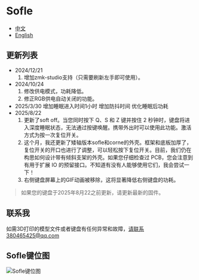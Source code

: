 # Sofle

- [中文](README.md)
- [English](README_EN.md)

## 更新列表

- 2024/12/21
  1. 增加zmk-studio支持（只需要刷新左手即可使用）。
- 2024/10/24
  1. 修改供电模式，功耗降低。
  2. 修正RGB供电自动关闭的功能。
- 2025/3/30 增加睡眠进入时间1小时  增加防抖时间 优化睡眠后功耗 
- 2025/8/22
  1. 更新了soft off。当您同时按下 Q、S 和 Z 键并按住 2 秒钟时，键盘将进入深度睡眠状态，无法通过按键唤醒。携带外出时可以使用此功能。激活方式为按一次复位开关。
  2. 这个月，我还更新了矮轴版本sofle和corne的外壳。框架和底板加厚了，复位开关的开口也进行了调整，可以轻松按下复位开关。目前，我们仍在构思如何设计带有倾斜支架的外壳。如果您仔细检查过 PCB，您会注意到有用于扩展 IO 的预留接口。不知道有没有人能够使用它们，我会尝试一下！
  3. 右侧键盘屏幕上的GIF动画被移除，这将显著降低右侧键盘的功耗。

> 如果您的键盘于2025年8月22之前更新，请更新最新的固件。
>

## 联系我

如需3D打印的模型文件或者键盘有任何异常和故障，请联系380465425@qq.com

## Sofle键位图

![Sofle键位图](keymap-drawer/eyelash_sofle.svg)

